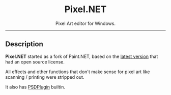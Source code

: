 <h1 align="center">Pixel.NET</h1>

<p align="center">
  Pixel Art editor for Windows.
</p>

---

## Description

**Pixel.NET** started as a fork of Paint.NET, based on the [latest version](https://github.com/rivy/OpenPDN) that had an open source license. 

All effects and other functions that don't make sense for pixel art like scanning / printing were stripped out.

It also has [PSDPlugin](https://github.com/PsdPlugin/PsdPlugin) builtin.
